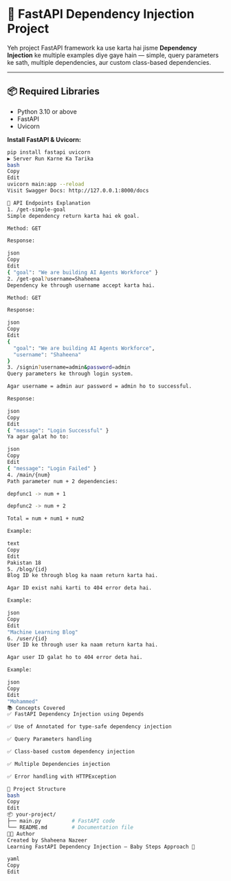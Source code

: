 # 🚀 FastAPI Dependency Injection Project

Yeh project FastAPI framework ka use karta hai jisme **Dependency Injection** ke multiple examples diye gaye hain — simple, query parameters ke sath, multiple dependencies, aur custom class-based dependencies.

---

## 📦 Required Libraries

- Python 3.10 or above
- FastAPI
- Uvicorn

**Install FastAPI & Uvicorn:**
```bash
pip install fastapi uvicorn
▶️ Server Run Karne Ka Tarika
bash
Copy
Edit
uvicorn main:app --reload
Visit Swagger Docs: http://127.0.0.1:8000/docs

🧪 API Endpoints Explanation
1. /get-simple-goal
Simple dependency return karta hai ek goal.

Method: GET

Response:

json
Copy
Edit
{ "goal": "We are building AI Agents Workforce" }
2. /get-goal?username=Shaheena
Dependency ke through username accept karta hai.

Method: GET

Response:

json
Copy
Edit
{
  "goal": "We are building AI Agents Workforce",
  "username": "Shaheena"
}
3. /signin?username=admin&password=admin
Query parameters ke through login system.

Agar username = admin aur password = admin ho to successful.

Response:

json
Copy
Edit
{ "message": "Login Successful" }
Ya agar galat ho to:

json
Copy
Edit
{ "message": "Login Failed" }
4. /main/{num}
Path parameter num + 2 dependencies:

depfunc1 -> num + 1

depfunc2 -> num + 2

Total = num + num1 + num2

Example:

text
Copy
Edit
Pakistan 18
5. /blog/{id}
Blog ID ke through blog ka naam return karta hai.

Agar ID exist nahi karti to 404 error deta hai.

Example:

json
Copy
Edit
"Machine Learning Blog"
6. /user/{id}
User ID ke through user ka naam return karta hai.

Agar user ID galat ho to 404 error deta hai.

Example:

json
Copy
Edit
"Mohammed"
📚 Concepts Covered
✅ FastAPI Dependency Injection using Depends

✅ Use of Annotated for type-safe dependency injection

✅ Query Parameters handling

✅ Class-based custom dependency injection

✅ Multiple Dependencies injection

✅ Error handling with HTTPException

📁 Project Structure
bash
Copy
Edit
📦 your-project/
├── main.py          # FastAPI code
└── README.md        # Documentation file
👩‍💻 Author
Created by Shaheena Nazeer
Learning FastAPI Dependency Injection — Baby Steps Approach 👶

yaml
Copy
Edit









